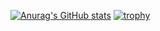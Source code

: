 [![Anurag's GitHub stats](https://github-readme-stats.vercel.app/api?username=tom-takeru&theme=tokyonight)](https://github.com/anuraghazra/github-readme-stats)
[![trophy](https://github-profile-trophy.vercel.app/?username=tom-takeru&theme=tokyonight&title=-Followers,-Issues,-Stars)](https://github.com/ryo-ma/github-profile-trophy)
